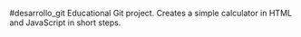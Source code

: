 #desarrollo_git
Educational Git project. Creates a simple calculator in HTML and JavaScript in short steps.